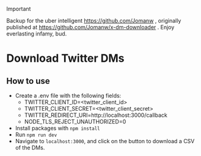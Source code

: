 > [!IMPORTANT]
> Backup for the uber intelligent https://github.com/Jomanw , originally published at https://github.com/Jomanw/x-dm-downloader . Enjoy everlasting infamy, bud.

# Download Twitter DMs

## How to use
- Create a .env file with the following fields:
    - TWITTER_CLIENT_ID=<twitter_client_id>
    - TWITTER_CLIENT_SECRET=<twitter_client_secret>
    - TWITTER_REDIRECT_URI=http://localhost:3000/callback
    - NODE_TLS_REJECT_UNAUTHORIZED=0
- Install packages with `npm install`
- Run `npm run dev`
- Navigate to `localhost:3000`, and click on the button to download a CSV of the DMs.

